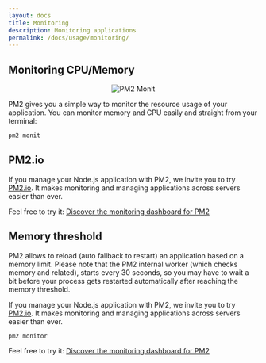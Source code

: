 ```yaml
---
layout: docs
title: Monitoring
description: Monitoring applications
permalink: /docs/usage/monitoring/
---
```


## Monitoring CPU/Memory

<center>
<img src="/images/pm2-monit.png" title="PM2 Monit"/>
</center>

PM2 gives you a simple way to monitor the resource usage of your application.
You can monitor memory and CPU easily and straight from your terminal:

```bash
pm2 monit
```

## PM2.io

If you manage your Node.js application with PM2, we invite you to try [PM2.io](https://pm2.io). It makes monitoring and managing applications across servers easier than ever.

Feel free to try it:
[Discover the monitoring dashboard for PM2](https://app.pm2.io/#/register)

## Memory threshold

PM2 allows to reload (auto fallback to restart) an application based on a memory limit. 
Please note that the PM2 internal worker (which checks memory and related), starts every 30 seconds, so you may have to wait a bit before your process gets restarted automatically after reaching the memory threshold.

If you manage your Node.js application with PM2, we invite you to try [PM2.io](https://pm2.io). It makes monitoring and managing applications across servers easier than ever.

```bash
pm2 monitor
```

Feel free to try it:
[Discover the monitoring dashboard for PM2](https://app.pm2.io/#/register)
